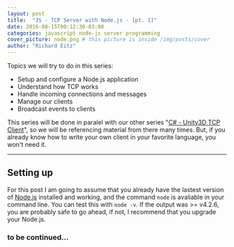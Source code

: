 ```yaml
---
layout: post
title:  "JS - TCP Server with Node.js - [pt. 1]" 
date: 2016-08-15T00:12:30-03:00
categories: javascript node-js server programming
cover_picture: node.png # this picture is inside /img/posts/cover
author: "Richard Eitz"
---
```


Topics we will try to do in this series:

* Setup and configure a Node.js application
* Understand how TCP works
* Handle incoming connections and messages
* Manage our clients
* Broadcast events to clients

This series will be done in paralel with our other series "[C# - Unity3D TCP Client][unity-tcp-series]", so we will be referencing material from there many times. But, if you already know how to write your own client in your favorite language, you won't need it.

----


## Setting up

For this post I am going to assume that you already have the lastest version of [Node.js][node] installed and working, and the command `node` is avaliable in your command line. You can test this with `node -v`. If the output was >= v4.2.6, you are probably safe to go ahead, if not, I recommend that you upgrade your Node.js.


### to be continued...

<!--
{% highlight js %}
print_this("Hello World");

function print_this(txt) {
  console.log(txt);
}
//=> prints 'Hello World' to console.
{% endhighlight %}
-->

[node]: https://nodejs.org/en/
[unity-tcp-series]: #